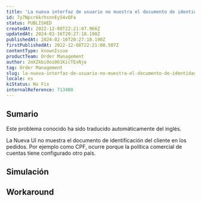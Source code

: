```yaml
---
title: 'La nueva interfaz de usuario no muestra el documento de identidad del cliente, por ejemplo el CPF.'
id: 7y7Npcr6krhsnnEy54vQFa
status: PUBLISHED
createdAt: 2022-12-08T22:21:07.966Z
updatedAt: 2024-02-16T20:27:18.190Z
publishedAt: 2024-02-16T20:27:18.190Z
firstPublishedAt: 2022-12-08T22:21:08.507Z
contentType: knownIssue
productTeam: Order Management
author: 2mXZkbi0oi061KicTExNjo
tag: Order Management
slug: la-nueva-interfaz-de-usuario-no-muestra-el-documento-de-identidad-del-cliente-por-ejemplo-el-cpf
locale: es
kiStatus: No Fix
internalReference: 713480
---
```


## Sumario

<div class="alert alert-info">
  <p>Este problema conocido ha sido traducido automáticamente del inglés.</p>
</div>


La Nueva UI no muestra el documento de identificación del cliente en los pedidos. Por ejemplo como CPF, ocurre porque la política comercial de cuentas tiene configurado otro país.


##

## Simulación



## Workaround



